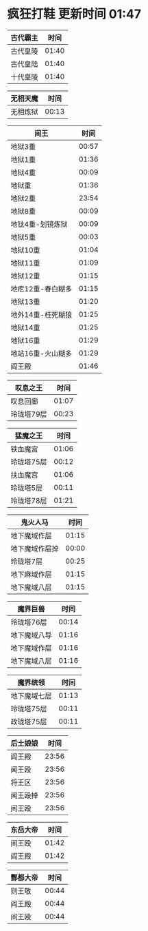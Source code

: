# 疯狂打鞋 更新时间 01:47

| 古代霸主   | 时间    |
|--------|-------|
| 古代皇陵 | 01:40 |
| 古代皇陆 | 01:40 |
| 十代皇陵 | 01:40 |

| 无相天魔   | 时间    |
|--------|-------|
| 无相炼狱 | 00:13 |

| 间王   | 时间    |
|--------|-------|
| 地狱3重 | 00:57 |
| 地狱1重 | 01:36 |
| 地狱4重 | 00:09 |
| 地狱重 | 01:36 |
| 地狱2重 | 23:54 |
| 地狱8重 | 00:09 |
| 地钛4重-划镜炼狱 | 00:09 |
| 地狱5重 | 00:03 |
| 地狱10重 | 01:04 |
| 地狱11重 | 01:09 |
| 地狱12重 | 01:15 |
| 地疙12重-春白糊多 | 01:15 |
| 地狱13重 | 01:20 |
| 地外14重-枉死糊狼 | 01:25 |
| 地狱14重 | 01:25 |
| 地狱16重 | 01:29 |
| 地站16重-火山糊多 | 01:29 |
| 阎王殿 | 01:46 |

| 叹息之王   | 时间    |
|--------|-------|
| 叹息回廊 | 01:07 |
| 玲珑塔79层 | 00:23 |

| 猛魔之王   | 时间    |
|--------|-------|
| 铁血魔宫 | 01:06 |
| 玲珑塔75层 | 00:12 |
| 扶血魔宫 | 01:06 |
| 玲珑塔5层 | 00:11 |
| 玲珑塔78层 | 01:21 |

| 鬼火人马   | 时间    |
|--------|-------|
| 地下魔域作层 | 01:15 |
| 地下魔域作层掉 | 00:00 |
| 玲珑塔7层 | 00:25 |
| 地下麻域作层 | 01:15 |
| 地下魔域八层 | 01:15 |

| 魔界巨兽   | 时间    |
|--------|-------|
| 玲珑塔76层 | 00:14 |
| 地下魔域八导 | 01:16 |
| 地下魔域作层 | 01:16 |
| 地下魔域八层 | 01:16 |

| 魔界统领   | 时间    |
|--------|-------|
| 地下魔域七层 | 01:13 |
| 玲珑塔75层 | 00:11 |
| 政珑塔75层 | 00:11 |

| 后土娘娘   | 时间    |
|--------|-------|
| 阎王殿 | 23:56 |
| 闻王殴 | 23:56 |
| 将王区 | 23:56 |
| 闻王殴掉 | 23:56 |
| 间王殴 | 23:56 |

| 东岳大帝   | 时间    |
|--------|-------|
| 间王殴 | 01:42 |
| 阎王殿 | 01:42 |

| 酆都大帝   | 时间    |
|--------|-------|
| 则王敬 | 00:44 |
| 阎王殿 | 00:44 |
| 间王殴 | 00:44 |